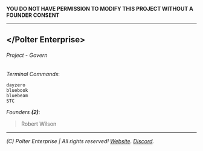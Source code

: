 **YOU DO NOT HAVE PERMISSION TO MODIFY THIS PROJECT WITHOUT A FOUNDER CONSENT**
___
## </Polter Enterprise>
###### Project - Govern

*Terminal Commands*:
```
dayzero
bluebook
bluebeam
STC
```

*Founders **(2)***:
> Robert Wilson
___
*(C) Polter Enterprise | All rights reserved! [Website](https://polterenterprise.gov). [Discord](https://discord.gg/eVvPpe7).*
